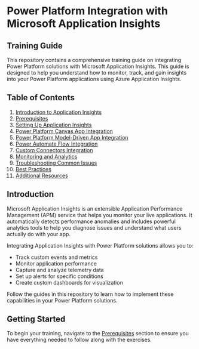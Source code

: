 # Power Platform Integration with Microsoft Application Insights

## Training Guide

This repository contains a comprehensive training guide on integrating Power Platform solutions with Microsoft Application Insights. This guide is designed to help you understand how to monitor, track, and gain insights into your Power Platform applications using Azure Application Insights.

## Table of Contents

1. [Introduction to Application Insights](#introduction)
2. [Prerequisites](#prerequisites)
3. [Setting Up Application Insights](#setup)
4. [Power Platform Canvas App Integration](#canvas-apps)
5. [Power Platform Model-Driven App Integration](#model-driven-apps)
6. [Power Automate Flow Integration](#power-automate)
7. [Custom Connectors Integration](#custom-connectors)
8. [Monitoring and Analytics](#monitoring)
9. [Troubleshooting Common Issues](#troubleshooting)
10. [Best Practices](#best-practices)
11. [Additional Resources](#resources)

## Introduction <a name="introduction"></a>

Microsoft Application Insights is an extensible Application Performance Management (APM) service that helps you monitor your live applications. It automatically detects performance anomalies and includes powerful analytics tools to help you diagnose issues and understand what users actually do with your app.

Integrating Application Insights with Power Platform solutions allows you to:

- Track custom events and metrics
- Monitor application performance
- Capture and analyze telemetry data
- Set up alerts for specific conditions
- Create custom dashboards for visualization

Follow the guides in this repository to learn how to implement these capabilities in your Power Platform solutions.

## Getting Started

To begin your training, navigate to the [Prerequisites](./docs/01-Prerequisites.md) section to ensure you have everything needed to follow along with the exercises.